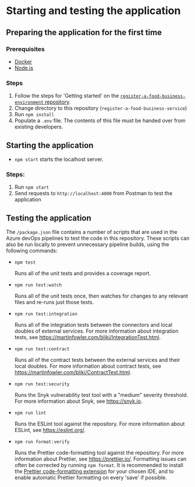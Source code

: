 # Starting and testing the application

## Preparing the application for the first time

### Prerequisites

* [Docker](https://www.docker.com/)
* [Node.js](https://nodejs.org)

### Steps

1.  Follow the steps for 'Getting started' on the [`register-a-food-business-environment` repository](https://github.com/FoodStandardsAgency/register-a-food-business-environment).
2.  Change directory to this repository (`register-a-food-business-service`)
3.  Run `npm install`
4.  Populate a `.env` file. The contents of this file must be handed over from existing developers.

## Starting the application

* `npm start` starts the localhost server.

### Steps:

1.  Run `npm start`
2.  Send requests to `http://localhost:4000` from Postman to test the application

## Testing the application

The `/package.json` file contains a number of scripts that are used in the Azure devOps pipelines to test the code in this repository. These scripts can also be run locally to prevent unnecessary pipeline builds, using the following commands:

* `npm test`

  Runs all of the unit tests and provides a coverage report.

* `npm run test:watch`

  Runs all of the unit tests once, then watches for changes to any relevant files and re-runs just those tests.

* `npm run test:integration`

  Runs all of the integration tests between the connectors and local doubles of external services. For more information about integration tests, see https://martinfowler.com/bliki/IntegrationTest.html.

* `npm run test:contract`

  Runs all of the contract tests between the external services and their local doubles. For more information about contract tests, see https://martinfowler.com/bliki/ContractTest.html.

* `npm run test:security`

  Runs the Snyk vulnerability test tool with a "medium" severity threshold. For more information about Snyk, see https://snyk.io.

* `npm run lint`

  Runs the ESLint tool against the repository. For more information about ESLint, see https://eslint.org/.

* `npm run format:verify`

  Runs the Prettier code-formatting tool against the repository. For more information about Prettier, see https://prettier.io/. Formatting issues can often be corrected by running `npm format`. It is recommended to install the [Prettier code-formatting extension](https://marketplace.visualstudio.com/items?itemName=esbenp.prettier-vscode) for your chosen IDE, and to enable automatic Prettier formatting on every 'save' if possible.
